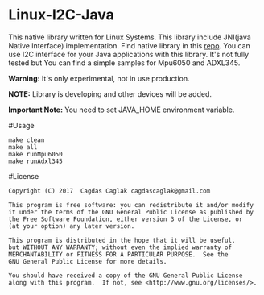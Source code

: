 Linux-I2C-Java
===========================
This native library written for Linux Systems. This library include JNI(java Native Interface) implementation. Find native library in this [repo](https://github.com/cagdasc/Linux-I2C).
You can use I2C interface for your Java applications with this library.
It's not fully tested but You can find a simple samples for Mpu6050 and ADXL345.

**Warning:** It's only experimental, not in use production.

**NOTE:** Library is developing and other devices will be added.

**Important Note:** You need to set JAVA_HOME environment variable.

#Usage

	make clean
	make all
	make runMpu6050
	make runAdxl345

#License

	Copyright (C) 2017  Cagdas Caglak cagdascaglak@gmail.com

    This program is free software: you can redistribute it and/or modify
    it under the terms of the GNU General Public License as published by
    the Free Software Foundation, either version 3 of the License, or
    (at your option) any later version.

    This program is distributed in the hope that it will be useful,
    but WITHOUT ANY WARRANTY; without even the implied warranty of
    MERCHANTABILITY or FITNESS FOR A PARTICULAR PURPOSE.  See the
    GNU General Public License for more details.

    You should have received a copy of the GNU General Public License
    along with this program.  If not, see <http://www.gnu.org/licenses/>.
